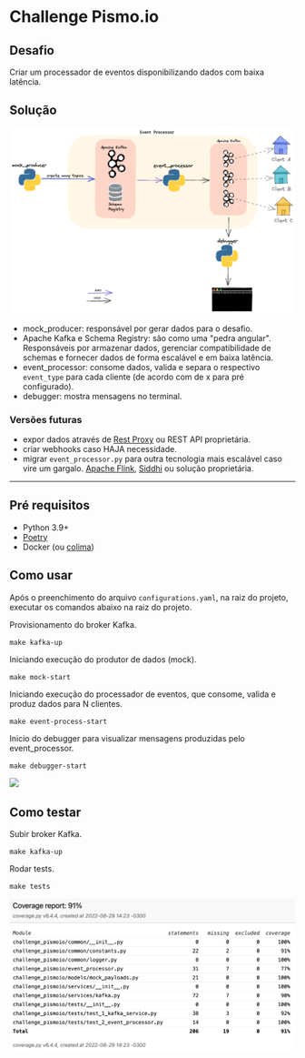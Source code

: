 # Challenge Pismo.io

## Desafio
Criar um processador de eventos disponibilizando dados com baixa latência.



## Solução

![arquitetura](event_processor.png)

- mock_producer: responsável por gerar dados para o desafio.
- Apache Kafka e Schema Registry: são como uma "pedra angular". Responsáveis por armazenar dados, gerenciar compatibilidade de schemas e fornecer dados de forma escalável e em baixa latência.
- event_processor: consome dados, valida e separa o respectivo `event_type` para cada cliente (de acordo com de x para pré configurado).
- debugger: mostra mensagens no terminal.

### Versões futuras
- expor dados através de [Rest Proxy](https://docs.confluent.io/platform/current/kafka-rest/index.html) ou REST API proprietária.
- criar webhooks caso HAJA necessidade.
- migrar `event_processor.py` para outra tecnologia mais escalável caso vire um gargalo. [Apache Flink](https://flink.apache.org/), [Siddhi](https://siddhi.io/) ou solução proprietária.

----

## Pré requisitos
- Python 3.9+
- [Poetry](https://python-poetry.org/docs/)
- Docker (ou [colima](https://github.com/abiosoft/colima))

## Como usar
Após o preenchimento do arquivo `configurations.yaml`, na raiz do projeto, executar os comandos abaixo na raiz do projeto.

Provisionamento do broker Kafka.
```shell
make kafka-up 
```

Iniciando execução do produtor de dados (mock).
```shell
make mock-start
```

Iniciando execução do processador de eventos, que consome, valida e produz dados para N clientes.
```shell
make event-process-start
```

Inicio do debugger para visualizar mensagens produzidas pelo event_processor.
```shell
make debugger-start
```

![](challenge-run.gif)

## Como testar
Subir broker Kafka.
```shell
make kafka-up 
```

Rodar tests.
```shell
make tests
```
![](cover-tests.png)